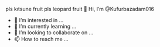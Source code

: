 pls kıtsune fruit 
pls leopard fruit 
👋 Hi, I’m @Kufurbazadam016
- 👀 I’m interested in ...
- 🌱 I’m currently learning ...
- 💞️ I’m looking to collaborate on ...
- 📫 How to reach me ...

<!---
Kufurbazadam016/Kufurbazadam016 is a ✨ special ✨ repository because its `README.md` (this file) appears on your GitHub profile.
You can click the Preview link to take a look at your changes.
--->
